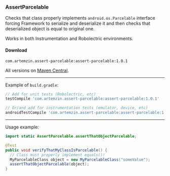 ### AssertParcelable

Checks that class properly implements `android.os.Parcelable` interface forcing Framework to serialize and deserialize it and then checks that deserialized object is equal to original one.

Works in both Instrumentation and Robolectric environments.

#### Download

`com.artemzin.assert-parcelable:assert-parcelable:1.0.1`

All versions on [Maven Central](http://search.maven.org/#search%7Cga%7C1%7Ca%3A%22assert-parcelable%22).

---------------

Example of `build.gradle`:

```groovy
// Add for unit tests (Robolectric, etc)
testCompile 'com.artemzin.assert-parcelable:assert-parcelable:1.0.1'

// Or/and add for instrumentation tests (emulator, device, etc)
androidTestCompile 'com.artemzin.assert-parcelable:assert-parcelable:1.0.1'
```

----------------

Usage example:

```java
import static AssertParcelable.assertThatObjectParcelable;

@Test
public void verifyThatMyClassIsParcelable() {
  // Class must properly implement equals()!
  MyParcelableClass object = new MyParcelableClass("someValue");
  assertThatObjectParcelable(object);
}
```

